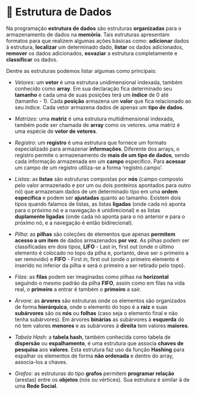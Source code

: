 # :game_die: Estrutura de Dados



Na programação **estrutura de dados** são estruturas **organizadas** para o armazenamento de dados na **memória**. Tais estruturas apresentam formatos para que realizem algumas ações básicas como: **adicionar** dados à estrutura, **localizar** um determinado dado, **listar** os dados adicionados, **remover** os dados adicionados, **esvaziar** a estrutura completamente e **classificar** os dados.

Dentre as estruturas podemos listar algumas como principais:

- _Vetores_: um **vetor** é uma estrutura unidimensional indexada, também conhecido como **array**. Em sua declaração fica determinado seu **tamanho** e cada uma de suas posições terá um **índice** de 0 até (tamanho - 1). Cada **posição** armazena um **valor** que fica relacionado ao seu índice. Cada vetor armazena dados de apenas um **tipo de dados**.

- _Matrizes_: uma **matriz** é uma estrutura multidimensional indexada, também pode ser chamada de **array** como os vetores. uma matriz é uma espécie de **vetor de vetores**.

- _Registro_: um **registro** é uma estrutura que fornece um formato especializado para armazenar **informações**. Diferente dos arrays, o registro permite o armazenamento de **mais de um tipo de dados**, sendo cada informação armazenada em um **campo** específico. Para **acessar** um campo de um registro utiliza-se a forma ‘registro.campo’.

- _Listas_: as **listas** são estruturas compostas por **nós** (campo composto pelo valor armazenado e por um ou dois ponteiros apontados para outro nó) que armazenam dados de um determinado tipo em uma **ordem especifica** e podem ser **ajustadas** quanto ao tamanho. Existem dois tipos quando falamos de listas, as listas **ligadas** (onde cada nó aponta para o próximo nó e a navegação é unidirecional) e as listas **duplamente ligadas** (onde cada nó aponta para o nó anterior e para o próximo nó, e a navegação é então bidirecional).

- _Pilha_: as **pilhas** são coleções de elementos que apenas **permitem acesso a um item** de dados armazenados **por vez**. As pilhas podem ser classificadas em dois tipos, **LIFO** - Last in, first out (onde o último elemento é colocado no topo da pilha e, portanto, deve ser o primeiro a ser removido) e **FIFO** - First in, first out (onde o primeiro elemento é inserido no inferior da pilha e será o primeiro a ser retirado pelo topo). 

- _Filas_: as **filas** podem ser imaginadas como pilhas na **horizontal** seguindo o mesmo padrão da pilha **FIFO**, assim como em filas na vida real, o **primeiro** a entrar é também o **primeiro** a sair.

- _Árvore_: as **árvores** são estruturas onde os elementos são organizados de forma **hierárquica**, onde o elemento do topo é a **raiz** e suas **subárvores** são os **nós** ou **folhas** (caso seja o elemento final e não tenha subárvores). Em árvores **binárias** as subárvores à **esquerda** do nó tem valores **menores** e as subárvores à **direita** tem valores **maiores**.

- _Tabela Hash_: a **tabela hash**, também conhecida como tabela de **dispersão** ou **espalhamento**, é uma estrutura que associa **chaves de pesquisa** aos **valores**. Esta estrutura faz uso da função **Hashing** para espalhar os elementos de forma **não ordenada** e dentro do array, associa-los a chaves.

- _Grafos_: as estruturas do tipo **grafos** permitem **programar relação** (arestas) entre os **objetos** (nós ou vértices). Sua estrutura é similar à de uma **Rede Social**.

